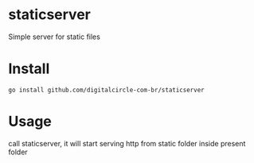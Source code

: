 # staticserver
Simple server for static files

# Install

```shell
go install github.com/digitalcircle-com-br/staticserver
```

# Usage
call staticserver, it will start serving http from static folder inside present folder